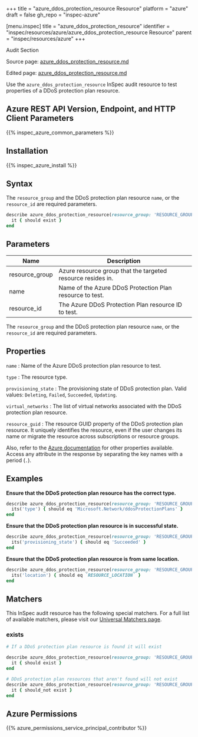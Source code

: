 +++
title = "azure_ddos_protection_resource Resource"
platform = "azure"
draft = false
gh_repo = "inspec-azure"

[menu.inspec]
title = "azure_ddos_protection_resource"
identifier = "inspec/resources/azure/azure_ddos_protection_resource Resource"
parent = "inspec/resources/azure"
+++

<div class="admonition-note">
<p class="admonition-note-title">Audit Section</p>
<div class="admonition-note-text">
<p>Source page: <a href="https://github.com/inspec/inspec-azure/blob/main/docs/resources/azure_ddos_protection_resource.md">azure_ddos_protection_resource.md</a></p>
<p>Edited page: <a href="https://github.com/ianmadd/inspec-azure/blob/im/hugo/docs-chef-io/content/inspec/resources/azure_ddos_protection_resource.md">azure_ddos_protection_resource.md</a></p>
</div>
</div>



Use the `azure_ddos_protection_resource` InSpec audit resource to test properties of a DDoS protection plan resource.

## Azure REST API Version, Endpoint, and HTTP Client Parameters

{{% inspec_azure_common_parameters %}}

## Installation

{{% inspec_azure_install %}}

## Syntax

The `resource_group` and the DDoS protection plan resource `name`, or the `resource_id` are required parameters.

```ruby
describe azure_ddos_protection_resource(resource_group: 'RESOURCE_GROUP', name: 'DDOS_PROTECTION_PLAN_NAME') do
  it { should exist }
end
```

 ## Parameters

| Name                           | Description                                                  |
|--------------------------------|--------------------------------------------------------------|
| resource_group                 | Azure resource group that the targeted resource resides in.  |
| name                           | Name of the Azure DDoS Protection Plan resource to test.     |
| resource_id                    | The Azure DDoS Protection Plan resource ID to test.          |


The `resource_group` and the DDoS protection plan resource `name`, or the `resource_id` are required parameters.

## Properties

`name`
: Name of the Azure DDoS protection plan resource to test.

`type`
: The resource type.

`provisioning_state`
: The provisioning state of DDoS protection plan. Valid values: `Deleting`, `Failed`, `Succeeded`, `Updating`.

`virtual_networks`
: The list of virtual networks associated with the DDoS protection plan resource.

`resource_guid`
: The resource GUID property of the DDoS protection plan resource. It uniquely identifies the resource, even if the user changes its name or migrate the resource across subscriptions or resource groups.


Also, refer to the [Azure documentation](https://docs.microsoft.com/en-us/rest/api/virtualnetwork/ddos-protection-plans/get)
for other properties available.
Access any attribute in the response by separating the key names with a period (`.`).

## Examples

**Ensure that the DDoS protection plan resource has the correct type.**

```ruby
describe azure_ddos_protection_resource(resource_group: 'RESOURCE_GROUP', name: 'DDOS_PROTECTION_PLAN_NAME') do
  its('type') { should eq 'Microsoft.Network/ddosProtectionPlans' }
end
```

**Ensure that the DDoS protection plan resource is in successful state.**

```ruby
describe azure_ddos_protection_resource(resource_group: 'RESOURCE_GROUP', name: 'DDOS_PROTECTION_PLAN_NAME') do
  its('provisioning_state') { should eq 'Succeeded' }
end
```

**Ensure that the DDoS protection plan resource is from same location.**

```ruby
describe azure_ddos_protection_resource(resource_group: 'RESOURCE_GROUP', name: 'DDOS_PROTECTION_PLAN_NAME') do
  its('location') { should eq `RESOURCE_LOCATION` }
end
```

## Matchers

This InSpec audit resource has the following special matchers. For a full list of available matchers, please visit our [Universal Matchers page](/inspec/matchers/).

### exists

```ruby
# If a DDoS protection plan resource is found it will exist

describe azure_ddos_protection_resource(resource_group: 'RESOURCE_GROUP', name: 'DDOS_PROTECTION_PLAN_NAME') do
  it { should exist }
end

# DDoS protection plan resources that aren't found will not exist
describe azure_ddos_protection_resource(resource_group: 'RESOURCE_GROUP', name: 'DDOS_PROTECTION_PLAN_NAME') do
  it { should_not exist }
end
```

## Azure Permissions

{{% azure_permissions_service_principal_contributor %}}

